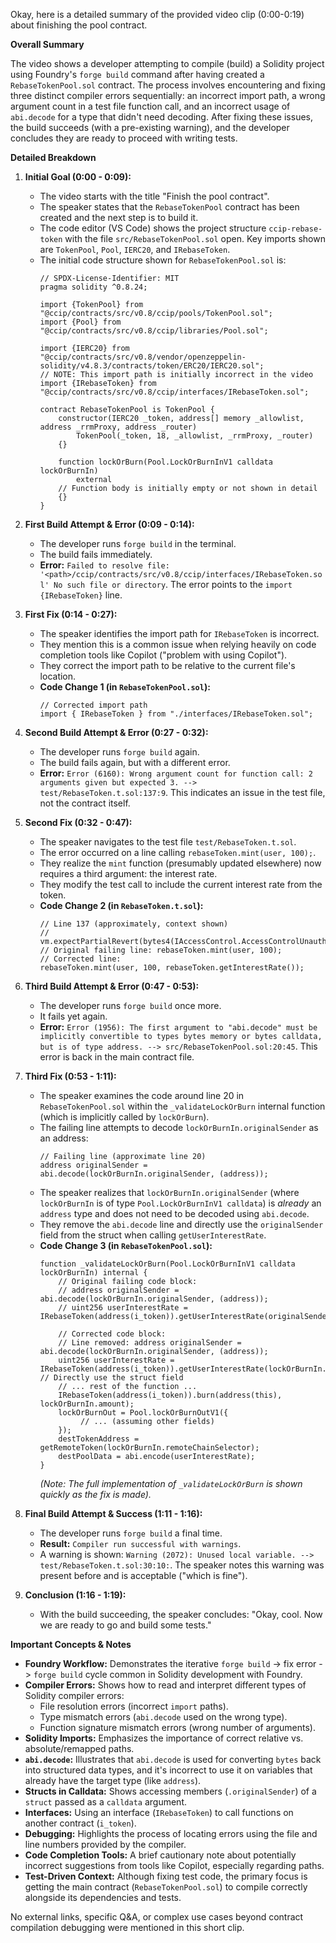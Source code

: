 Okay, here is a detailed summary of the provided video clip (0:00-0:19) about finishing the pool contract.

**Overall Summary**

The video shows a developer attempting to compile (build) a Solidity project using Foundry's `forge build` command after having created a `RebaseTokenPool.sol` contract. The process involves encountering and fixing three distinct compiler errors sequentially: an incorrect import path, a wrong argument count in a test file function call, and an incorrect usage of `abi.decode` for a type that didn't need decoding. After fixing these issues, the build succeeds (with a pre-existing warning), and the developer concludes they are ready to proceed with writing tests.

**Detailed Breakdown**

1.  **Initial Goal (0:00 - 0:09):**
    *   The video starts with the title "Finish the pool contract".
    *   The speaker states that the `RebaseTokenPool` contract has been created and the next step is to build it.
    *   The code editor (VS Code) shows the project structure `ccip-rebase-token` with the file `src/RebaseTokenPool.sol` open. Key imports shown are `TokenPool`, `Pool`, `IERC20`, and `IRebaseToken`.
    *   The initial code structure shown for `RebaseTokenPool.sol` is:
        ```solidity
        // SPDX-License-Identifier: MIT
        pragma solidity ^0.8.24;

        import {TokenPool} from "@ccip/contracts/src/v0.8/ccip/pools/TokenPool.sol";
        import {Pool} from "@ccip/contracts/src/v0.8/ccip/libraries/Pool.sol";

        import {IERC20} from "@ccip/contracts/src/v0.8/vendor/openzeppelin-solidity/v4.8.3/contracts/token/ERC20/IERC20.sol";
        // NOTE: This import path is initially incorrect in the video
        import {IRebaseToken} from "@ccip/contracts/src/v0.8/ccip/interfaces/IRebaseToken.sol";

        contract RebaseTokenPool is TokenPool {
            constructor(IERC20 _token, address[] memory _allowlist, address _rrmProxy, address _router)
                TokenPool(_token, 18, _allowlist, _rrmProxy, _router)
            {}

            function lockOrBurn(Pool.LockOrBurnInV1 calldata lockOrBurnIn)
                external
            // Function body is initially empty or not shown in detail
            {}
        }
        ```

2.  **First Build Attempt & Error (0:09 - 0:14):**
    *   The developer runs `forge build` in the terminal.
    *   The build fails immediately.
    *   **Error:** `Failed to resolve file: '<path>/ccip/contracts/src/v0.8/ccip/interfaces/IRebaseToken.sol' No such file or directory`. The error points to the `import {IRebaseToken}` line.

3.  **First Fix (0:14 - 0:27):**
    *   The speaker identifies the import path for `IRebaseToken` is incorrect.
    *   They mention this is a common issue when relying heavily on code completion tools like Copilot ("problem with using Copilot").
    *   They correct the import path to be relative to the current file's location.
    *   **Code Change 1 (in `RebaseTokenPool.sol`):**
        ```solidity
        // Corrected import path
        import { IRebaseToken } from "./interfaces/IRebaseToken.sol";
        ```

4.  **Second Build Attempt & Error (0:27 - 0:32):**
    *   The developer runs `forge build` again.
    *   The build fails again, but with a different error.
    *   **Error:** `Error (6160): Wrong argument count for function call: 2 arguments given but expected 3. --> test/RebaseToken.t.sol:137:9`. This indicates an issue in the test file, not the contract itself.

5.  **Second Fix (0:32 - 0:47):**
    *   The speaker navigates to the test file `test/RebaseToken.t.sol`.
    *   The error occurred on a line calling `rebaseToken.mint(user, 100);`.
    *   They realize the `mint` function (presumably updated elsewhere) now requires a third argument: the interest rate.
    *   They modify the test call to include the current interest rate from the token.
    *   **Code Change 2 (in `RebaseToken.t.sol`):**
        ```solidity
        // Line 137 (approximately, context shown)
        // vm.expectPartialRevert(bytes4(IAccessControl.AccessControlUnauthorizedAccount.selector));
        // Original failing line: rebaseToken.mint(user, 100);
        // Corrected line:
        rebaseToken.mint(user, 100, rebaseToken.getInterestRate());
        ```

6.  **Third Build Attempt & Error (0:47 - 0:53):**
    *   The developer runs `forge build` once more.
    *   It fails yet again.
    *   **Error:** `Error (1956): The first argument to "abi.decode" must be implicitly convertible to types bytes memory or bytes calldata, but is of type address. --> src/RebaseTokenPool.sol:20:45`. This error is back in the main contract file.

7.  **Third Fix (0:53 - 1:11):**
    *   The speaker examines the code around line 20 in `RebaseTokenPool.sol` within the `_validateLockOrBurn` internal function (which is implicitly called by `lockOrBurn`).
    *   The failing line attempts to decode `lockOrBurnIn.originalSender` as an address:
        ```solidity
        // Failing line (approximate line 20)
        address originalSender = abi.decode(lockOrBurnIn.originalSender, (address));
        ```
    *   The speaker realizes that `lockOrBurnIn.originalSender` (where `lockOrBurnIn` is of type `Pool.LockOrBurnInV1 calldata`) is *already* an `address` type and does not need to be decoded using `abi.decode`.
    *   They remove the `abi.decode` line and directly use the `originalSender` field from the struct when calling `getUserInterestRate`.
    *   **Code Change 3 (in `RebaseTokenPool.sol`):**
        ```solidity
        function _validateLockOrBurn(Pool.LockOrBurnInV1 calldata lockOrBurnIn) internal {
            // Original failing code block:
            // address originalSender = abi.decode(lockOrBurnIn.originalSender, (address));
            // uint256 userInterestRate = IRebaseToken(address(i_token)).getUserInterestRate(originalSender);

            // Corrected code block:
            // Line removed: address originalSender = abi.decode(lockOrBurnIn.originalSender, (address));
            uint256 userInterestRate = IRebaseToken(address(i_token)).getUserInterestRate(lockOrBurnIn.originalSender); // Directly use the struct field
            // ... rest of the function ...
            IRebaseToken(address(i_token)).burn(address(this), lockOrBurnIn.amount);
            lockOrBurnOut = Pool.lockOrBurnOutV1({
                 // ... (assuming other fields)
            });
            destTokenAddress = getRemoteToken(lockOrBurnIn.remoteChainSelector);
            destPoolData = abi.encode(userInterestRate);
        }
        ```
        *(Note: The full implementation of `_validateLockOrBurn` is shown quickly as the fix is made).*

8.  **Final Build Attempt & Success (1:11 - 1:16):**
    *   The developer runs `forge build` a final time.
    *   **Result:** `Compiler run successful with warnings`.
    *   A warning is shown: `Warning (2072): Unused local variable. --> test/RebaseToken.t.sol:30:10:`. The speaker notes this warning was present before and is acceptable ("which is fine").

9.  **Conclusion (1:16 - 1:19):**
    *   With the build succeeding, the speaker concludes: "Okay, cool. Now we are ready to go and build some tests."

**Important Concepts & Notes**

*   **Foundry Workflow:** Demonstrates the iterative `forge build` -> fix error -> `forge build` cycle common in Solidity development with Foundry.
*   **Compiler Errors:** Shows how to read and interpret different types of Solidity compiler errors:
    *   File resolution errors (incorrect `import` paths).
    *   Type mismatch errors (`abi.decode` used on the wrong type).
    *   Function signature mismatch errors (wrong number of arguments).
*   **Solidity Imports:** Emphasizes the importance of correct relative vs. absolute/remapped paths.
*   **`abi.decode`:** Illustrates that `abi.decode` is used for converting `bytes` back into structured data types, and it's incorrect to use it on variables that already have the target type (like `address`).
*   **Structs in Calldata:** Shows accessing members (`.originalSender`) of a `struct` passed as a `calldata` argument.
*   **Interfaces:** Using an interface (`IRebaseToken`) to call functions on another contract (`i_token`).
*   **Debugging:** Highlights the process of locating errors using the file and line numbers provided by the compiler.
*   **Code Completion Tools:** A brief cautionary note about potentially incorrect suggestions from tools like Copilot, especially regarding paths.
*   **Test-Driven Context:** Although fixing test code, the primary focus is getting the main contract (`RebaseTokenPool.sol`) to compile correctly alongside its dependencies and tests.

No external links, specific Q&A, or complex use cases beyond contract compilation debugging were mentioned in this short clip.
